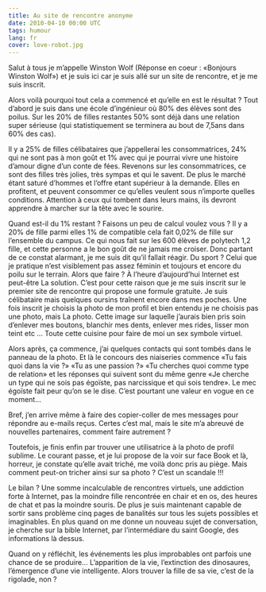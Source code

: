 ```yaml
---
title: Au site de rencontre anonyme
date: 2010-04-10 00:00 UTC
tags: humour
lang: fr
cover: love-robot.jpg
---
```


Salut à tous je m’appelle Winston Wolf (Réponse en coeur : «Bonjours Winston Wolf») et je suis ici car je suis allé sur un site de rencontre, et je me suis inscrit.

Alors voilà pourquoi tout cela a commencé et qu’elle en est le résultat ? Tout d’abord je suis dans une école d’ingénieur où 80% des élèves sont des poilus. Sur les 20% de filles restantes 50% sont déjà dans une relation super sérieuse (qui statistiquement se terminera au bout de 7,5ans dans 60% des cas).

Il y a 25% de filles célibataires que j’appellerai les consommatrices, 24% qui ne sont pas à mon goût et 1% avec qui je pourrai vivre une histoire d’amour digne d’un conte de fées.
Revenons sur les consommatrices, ce sont des filles très jolies, très sympas et qui le savent. De plus le marché étant saturé d’hommes et l’offre etant supérieur à la demande. Elles en profitent, et peuvent consommer ce qu’elles veulent sous n’importe quelles conditions. Attention à ceux qui tombent dans leurs mains, ils devront apprendre à marcher sur la tête avec le sourire. 

Quand est-il du 1% restant ? Faisons un peu de calcul voulez vous ? Il y a 20% de fille parmi elles 1% de compatible cela fait 0,02% de fille sur l’ensemble du campus. Ce qui nous fait sur les 600 élèves de polytech 1,2 fille, et cette personne a le bon goût de ne jamais me croiser.
Donc partant de ce constat alarmant, je me suis dit qu’il fallait réagir. Du sport ? Celui que je pratique n’est visiblement pas assez féminin et toujours et encore du poilu sur le terrain. 
Alors que faire ? À l’heure d’aujourd’hui Internet est peut-être La solution. C’est pour cette raison que je me suis inscrit sur le premier site de rencontre qui propose une formule gratuite. Je suis célibataire mais quelques oursins traînent encore dans mes poches. 
Une fois inscrit je choisis la photo de mon profil et bien entendu je ne choisis pas une photo, mais La photo. Cette image sur laquelle j’aurais bien pris soin d’enlever mes boutons, blanchir mes dents, enlever mes rides, lisser mon teint etc ... Toute cette cuisine pour faire de moi un sex symbole virtuel. 

Alors après, ça commence, j’ai quelques contacts qui sont tombés dans le panneau de la photo. Et là le concours des niaiseries commence «Tu fais quoi dans la vie ?» «Tu as une passion ?» «Tu cherches quoi comme type de relation» et les réponses qui suivent sont du même genre «Je cherche un type qui ne sois pas égoïste, pas narcissique et qui sois tendre». Le mec égoïste fait peur qu’on se le dise. C’est pourtant une valeur en vogue en ce moment... 

Bref, j’en arrive même à faire des copier-coller de mes messages pour répondre au e-mails reçus. Certes c’est mal, mais le site m’a abreuvé de nouvelles partenaires, comment faire autrement ? 

Toutefois, je finis enfin par trouver une utilisatrice à la photo de profil sublime. Le courant passe, et je lui propose de la voir sur face Book et là, horreur, je constate qu’elle avait triché, me voilà donc pris au piège. Mais comment peut-on tricher ainsi sur sa photo ? C’est un scandale !!! 

Le bilan ? Une somme incalculable de rencontres virtuels, une addiction forte à Internet, pas la moindre fille rencontrée en chair et en os, des heures de chat et pas la moindre souris. 
De plus je suis maintenant capable de sortir sans problème cinq pages de banalités sur tous les sujets possibles et imaginables. En plus quand on me donne un nouveau sujet de conversation, je cherche sur la bible Internet, par l’intermédiare du saint Google, des informations là dessus. 

Quand on y réfléchit, les événements les plus improbables ont parfois une chance de se produire... L’apparition de la vie, l’extinction des dinosaures, l’émergence d’une vie intelligente. Alors trouver la fille de sa vie, c’est de la rigolade, non ?